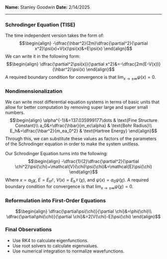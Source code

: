 **Name:** Stanley Goodwin
**Date:** 2/14/2025

---
### Schrodinger Equation (TISE)
The time independent version takes the form of:
$$\begin{align}
-\dfrac{\hbar^2}{2m}\dfrac{\partial^2}{\partial x^2}\psi(x)+V(x)\psi(x)&=E\psi(x)
\end{align}$$
We can write it in the following form:
$$\begin{align}
\dfrac{\partial^2\psi(x)}{\partial x^2}&=-\dfrac{2m(E-V(x))}{\hbar^2}\psi(x)
\end{align}$$
A required boundary condition for convergence is that $\lim_{x\rightarrow\pm\infty}\psi(x)=0$.

### Nondimensionalization
We can write most differential equation systems in terms of basic units that allow for better computation by removing super large and super small numbers.
$$\begin{align}
\alpha^{-1}&=137.035999177\dots & \text{Fine Structure Constant}\\
a_0&=\dfrac{\hbar}{m_ec\alpha} & \text{Bohr Radius}\\
E_h&=\dfrac{\hbar^2}{m_ea_0^2} & \text{Hartree Energy}
\end{align}$$
Through this, we can substitute these values as factors of the parameters of the Schrodinger equation in order to make the system unitless.

Our Schrodinger Equation turns into the following:
$$\begin{align}
-\dfrac{1}{2}\dfrac{\partial^2}{\partial \chi^2}\psi(\chi)+\mathcal{V}(\chi)\psi(\chi)&=\mathcal{E}\psi(\chi)
\end{align}$$
Where $x=a_0\chi$, $E=E_h\mathcal{E}$, $V(x)=E_h\mathcal{V}(\chi)$, and $\psi(x)=a_0\psi(\chi)$.
A required boundary condition for convergence is that $\lim_{x\rightarrow\pm\infty}\psi(\chi)=0$.

### Reformulation into First-Order Equations
$$\begin{align}
\dfrac{\partial\psi(\chi)}{\partial \chi}&=\phi(\chi)\\
\dfrac{\partial\phi(\chi)}{\partial \chi}&=2[V(\chi)-E]\psi(\chi)
\end{align}$$
### Final Observations
 - Use RK4 to calculate eigenfunctions.
 - Use root solvers to calculate eigenvalues.
 - Use numerical integration to normalize wavefunctions.
